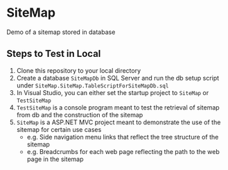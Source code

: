 # SiteMap
Demo of a sitemap stored in database

## Steps to Test in Local
1. Clone this repository to your local directory
2. Create a database `SiteMapDb` in SQL Server and run the db setup script under `SiteMap.SiteMap.TableScriptForSiteMapDb.sql` 
3. In Visual Studio, you can either set the startup project to `SiteMap` or `TestSiteMap`
4. `TestSiteMap` is a console program meant to test the retrieval of sitemap from db and the construction of the sitemap 
5. `SiteMap` is a ASP.NET MVC project meant to demonstrate the use of the sitemap for certain use cases 
    * e.g. Side navigation menu links that reflect the tree structure of the sitemap 
    * e.g. Breadcrumbs for each web page reflecting the path to the web page in the sitemap

